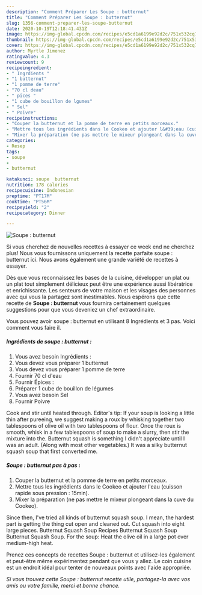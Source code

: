 ```yaml
---
description: "Comment Préparer Les Soupe : butternut"
title: "Comment Préparer Les Soupe : butternut"
slug: 1356-comment-preparer-les-soupe-butternut
date: 2020-10-19T12:18:41.431Z
image: https://img-global.cpcdn.com/recipes/e5cd1a6199e92d2c/751x532cq70/soupe-butternut-photo-principale-de-la-recette.jpg
thumbnail: https://img-global.cpcdn.com/recipes/e5cd1a6199e92d2c/751x532cq70/soupe-butternut-photo-principale-de-la-recette.jpg
cover: https://img-global.cpcdn.com/recipes/e5cd1a6199e92d2c/751x532cq70/soupe-butternut-photo-principale-de-la-recette.jpg
author: Myrtle Jimenez
ratingvalue: 4.3
reviewcount: 9
recipeingredient:
- " Ingrdients "
- "1 butternut"
- "1 pomme de terre"
- "70 cl deau"
- " pices "
- "1 cube de bouillon de lgumes"
- " Sel"
- " Poivre"
recipeinstructions:
- "Couper la butternut et la pomme de terre en petits morceaux."
- "Mettre tous les ingrédients dans le Cookeo et ajouter l&#39;eau (cuisson rapide sous pression : 15min)."
- "Mixer la préparation (ne pas mettre le mixeur plongeant dans la cuve du Cookeo)."
categories:
- Resep
tags:
- soupe
- 
- butternut

katakunci: soupe  butternut 
nutrition: 178 calories
recipecuisine: Indonesian
preptime: "PT17M"
cooktime: "PT56M"
recipeyield: "2"
recipecategory: Dinner

---
```



![Soupe : butternut](https://img-global.cpcdn.com/recipes/e5cd1a6199e92d2c/751x532cq70/soupe-butternut-photo-principale-de-la-recette.jpg)

Si vous cherchez de nouvelles recettes à essayer ce week end ne cherchez plus! Nous vous fournissons uniquement la recette parfaite soupe : butternut ici. Nous avons également une grande variété de recettes à essayer.

Dès que vous reconnaissez les bases de la cuisine, développer un plat ou un plat tout simplement délicieux peut être une expérience aussi libératrice et enrichissante. Les senteurs de votre maison et les visages des personnes avec qui vous la partagez sont inestimables. Nous espérons que cette recette de <strong> Soupe : butternut </strong> vous fournira certainement quelques suggestions pour que vous deveniez un chef extraordinaire.

<!--inarticleads1-->

Vous pouvez avoir soupe : butternut en utilisant 8 Ingrédients et 3 pas. Voici comment vous faire il.

##### Ingrédients de soupe : butternut :

1. Vous avez besoin  Ingrédients :
1. Vous devez vous préparer 1 butternut
1. Vous devez vous préparer 1 pomme de terre
1. Fournir 70 cl d&#39;eau
1. Fournir  Épices :
1. Préparer 1 cube de bouillon de légumes
1. Vous avez besoin  Sel
1. Fournir  Poivre


Cook and stir until heated through. Editor&#39;s tip: If your soup is looking a little thin after pureeing, we suggest making a roux by whisking together two tablespoons of olive oil with two tablespoons of flour. Once the roux is smooth, whisk in a few tablespoons of soup to make a slurry, then stir the mixture into the. Butternut squash is something I didn&#39;t appreciate until I was an adult. (Along with most other vegetables.) It was a silky butternut squash soup that first converted me. 

<!--inarticleads2-->

##### Soupe : butternut pas à pas :

1. Couper la butternut et la pomme de terre en petits morceaux.
1. Mettre tous les ingrédients dans le Cookeo et ajouter l&#39;eau (cuisson rapide sous pression : 15min).
1. Mixer la préparation (ne pas mettre le mixeur plongeant dans la cuve du Cookeo).


Since then, I&#39;ve tried all kinds of butternut squash soup. I mean, the hardest part is getting the thing cut open and cleaned out. Cut squash into eight large pieces. Butternut Squash Soup Recipes Butternut Squash Soup Butternut Squash Soup. For the soup: Heat the olive oil in a large pot over medium-high heat. 

<!--inarticleads1-->

<p>
Prenez ces concepts de recettes Soupe : butternut et utilisez-les également et peut-être même expérimentez pendant que vous y allez. Le coin cuisine est un endroit idéal pour tenter de nouveaux points avec l'aide appropriée.
</p>

<p>
<i>Si vous trouvez cette Soupe : butternut recette utile, partagez-la avec vos amis ou votre famille, merci et bonne chance.</i>
</p>
